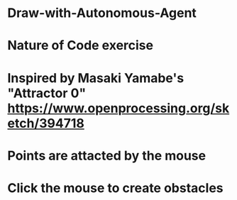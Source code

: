 # Draw-with-Autonomous-Agent
# Nature of Code exercise
# Inspired by Masaki Yamabe's "Attractor 0" https://www.openprocessing.org/sketch/394718
# Points are attacted by the mouse
# Click the mouse to create obstacles
